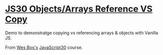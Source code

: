 # [JS30 Objects/Arrays Reference VS Copy](https://scottgall.github.io/JS30-Objects-Arrays-Reference-VS-Copy/)
Demo to demonstratge copying vs referencing arrays & objects with Vanilla JS.

From [Wes Bos's](https://wesbos.com/) [JavaScript30](https://javascript30.com/) course.